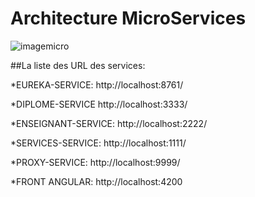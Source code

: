 # Architecture MicroServices 
![imagemicro](https://user-images.githubusercontent.com/34307997/37597626-3faf530a-2b80-11e8-9a10-b834c537c279.png)

##La liste des URL des services:

*EUREKA-SERVICE: http://localhost:8761/

*DIPLOME-SERVICE	http://localhost:3333/

*ENSEIGNANT-SERVICE: http://localhost:2222/

*SERVICES-SERVICE: http://localhost:1111/

*PROXY-SERVICE: http://localhost:9999/

*FRONT ANGULAR: http://localhost:4200
